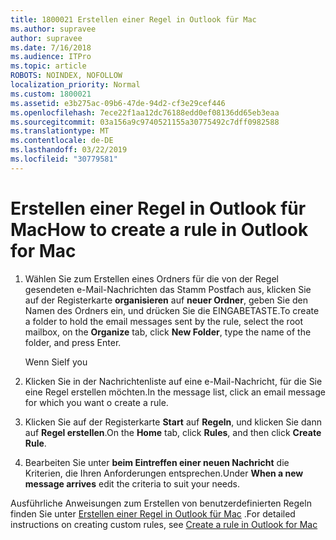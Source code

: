 ```yaml
---
title: 1800021 Erstellen einer Regel in Outlook für Mac
ms.author: supravee
author: supravee
ms.date: 7/16/2018
ms.audience: ITPro
ms.topic: article
ROBOTS: NOINDEX, NOFOLLOW
localization_priority: Normal
ms.custom: 1800021
ms.assetid: e3b275ac-09b6-47de-94d2-cf3e29cef446
ms.openlocfilehash: 7ece22f1aa12dc76188edd0ef08136dd65eb3eaa
ms.sourcegitcommit: 03a156a9c9740521155a30775492c7dff0982588
ms.translationtype: MT
ms.contentlocale: de-DE
ms.lasthandoff: 03/22/2019
ms.locfileid: "30779581"
---
```

# <a name="how-to-create-a-rule-in-outlook-for-mac"></a><span data-ttu-id="3ad8c-102">Erstellen einer Regel in Outlook für Mac</span><span class="sxs-lookup"><span data-stu-id="3ad8c-102">How to create a rule in Outlook for Mac</span></span>

1. <span data-ttu-id="3ad8c-103">Wählen Sie zum Erstellen eines Ordners für die von der Regel gesendeten e-Mail-Nachrichten das Stamm Postfach aus, klicken Sie auf der Registerkarte **organisieren** auf **neuer Ordner**, geben Sie den Namen des Ordners ein, und drücken Sie die EINGABETASTE.</span><span class="sxs-lookup"><span data-stu-id="3ad8c-103">To create a folder to hold the email messages sent by the rule, select the root mailbox, on the **Organize** tab, click **New Folder**, type the name of the folder, and press Enter.</span></span>
    
    <span data-ttu-id="3ad8c-104">Wenn Sie</span><span class="sxs-lookup"><span data-stu-id="3ad8c-104">If you</span></span> 
    
2. <span data-ttu-id="3ad8c-105">Klicken Sie in der Nachrichtenliste auf eine e-Mail-Nachricht, für die Sie eine Regel erstellen möchten.</span><span class="sxs-lookup"><span data-stu-id="3ad8c-105">In the message list, click an email message for which you want o create a rule.</span></span>
    
3. <span data-ttu-id="3ad8c-106">Klicken Sie auf der Registerkarte **Start** auf **Regeln**, und klicken Sie dann auf **Regel erstellen**.</span><span class="sxs-lookup"><span data-stu-id="3ad8c-106">On the **Home** tab, click **Rules**, and then click **Create Rule**.</span></span>
    
4. <span data-ttu-id="3ad8c-107">Bearbeiten Sie unter **beim Eintreffen einer neuen Nachricht** die Kriterien, die Ihren Anforderungen entsprechen.</span><span class="sxs-lookup"><span data-stu-id="3ad8c-107">Under **When a new message arrives** edit the criteria to suit your needs.</span></span> 
    
<span data-ttu-id="3ad8c-108">Ausführliche Anweisungen zum Erstellen von benutzerdefinierten Regeln finden Sie unter [Erstellen einer Regel in Outlook für Mac](https://aka.ms/AA1uy0v) .</span><span class="sxs-lookup"><span data-stu-id="3ad8c-108">For detailed instructions on creating custom rules, see [Create a rule in Outlook for Mac](https://aka.ms/AA1uy0v)</span></span>
  

